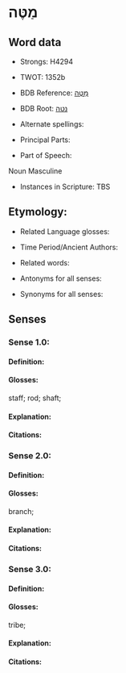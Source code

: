 # מַטֶּה

<!-- Status: S2="NeedsEdits" -->
<!-- Lexica used for edits:   -->

## Word data

* Strongs: H4294

* TWOT: 1352b

* BDB Reference: [מַטֶּה](rc://en/bdb/dict/n.cz.ad)

* BDB Root: [נטה](rc://en/bdb/dict/n.cz.aa)

* Alternate spellings:

* Principal Parts:

* Part of Speech:

Noun Masculine

* Instances in Scripture: TBS

## Etymology:

* Related Language glosses:

* Time Period/Ancient Authors:

* Related words:

* Antonyms for all senses:

* Synonyms for all senses:

## Senses

### Sense 1.0:

#### Definition:

#### Glosses:

staff; rod; shaft; 

#### Explanation:

#### Citations:



### Sense 2.0:

#### Definition:

#### Glosses:

branch; 

#### Explanation:

#### Citations:



### Sense 3.0:

#### Definition:

#### Glosses:

tribe; 

#### Explanation:

#### Citations:



